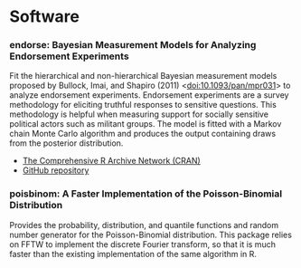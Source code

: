 # Software

### endorse: Bayesian Measurement Models for Analyzing Endorsement Experiments

Fit the hierarchical and non-hierarchical Bayesian measurement models proposed by Bullock, Imai, and Shapiro (2011) <[doi:10.1093/pan/mpr031](https://doi.org/10.1093/pan/mpr031)> to analyze endorsement experiments. Endorsement experiments are a survey methodology for eliciting truthful responses to sensitive questions. This methodology is helpful when measuring support for socially sensitive political actors such as militant groups. The model is fitted with a Markov chain Monte Carlo algorithm and produces the output containing draws from the posterior distribution.

- [The Comprehensive R Archive Network (CRAN)](https://cran.r-project.org/web/packages/endorse/index.html)
- [GitHub repository](https://github.com/SensitiveQuestions/endorse)

### poisbinom: A Faster Implementation of the Poisson-Binomial Distribution

Provides the probability, distribution, and quantile functions and random number generator for the Poisson-Binomial distribution. This package relies on FFTW to implement the discrete Fourier transform, so that it is much faster than the existing implementation of the same algorithm in R.


<!--
You can use the [editor on GitHub](https://github.com/shiraito/shiraito.github.io/edit/master/index.md) to maintain and preview the content for your website in Markdown files.

Whenever you commit to this repository, GitHub Pages will run [Jekyll](https://jekyllrb.com/) to rebuild the pages in your site, from the content in your Markdown files.

### Markdown

Markdown is a lightweight and easy-to-use syntax for styling your writing. It includes conventions for

```markdown
Syntax highlighted code block

# Header 1
## Header 2
### Header 3

- Bulleted
- List

1. Numbered
2. List

**Bold** and _Italic_ and `Code` text

[Link](url) and ![Image](src)
```

For more details see [GitHub Flavored Markdown](https://guides.github.com/features/mastering-markdown/).

### Jekyll Themes

Your Pages site will use the layout and styles from the Jekyll theme you have selected in your [repository settings](https://github.com/shiraito/shiraito.github.io/settings). The name of this theme is saved in the Jekyll `_config.yml` configuration file.

### Support or Contact

Having trouble with Pages? Check out our [documentation](https://help.github.com/categories/github-pages-basics/) or [contact support](https://github.com/contact) and we’ll help you sort it out.
-->
